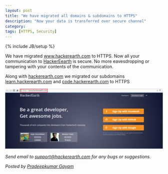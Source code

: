 ```yaml
---
layout: post
title: "We have migrated all domains & subdomains to HTTPS"
description: "Now your data is transferred over secure channel"
category:
tags: [HTTPS, Security]
---
```

{% include JB/setup %}

We have migrated www.hackerearth.com to HTTPS. Now all your
communication to [HackerEearth](https://www.hackerearth.com) is secure.
No more eavesdropping or tampering with your contents of the communication.

Along with [hackerearth.com](www.hackerearth.com) we migrated our subdomains
[learn.hackerearth.com](https://learn.hackerearth.com) and 
[code.hackerearth.com](https://code.hackerearth.com) to HTTPS

<img src="/images/https.jpg"/>
<br/>

*Send email to support@hackerearth.com for any bugs or suggestions.*

*Posted by [Pradeepkumar Gayam](https://www.hackerearth.com/users/in3xes/)*
